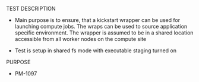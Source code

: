 TEST DESCRIPTION
- Main purpose is to ensure, that a kickstart wrapper can be used for
launching compute jobs. The wraps can be used to source application
specific environment. The wrapper is assumed to be in a shared
location accessible from all worker nodes on the compute site

- Test is setup in shared fs mode with executable staging turned on

PURPOSE
- PM-1097 

